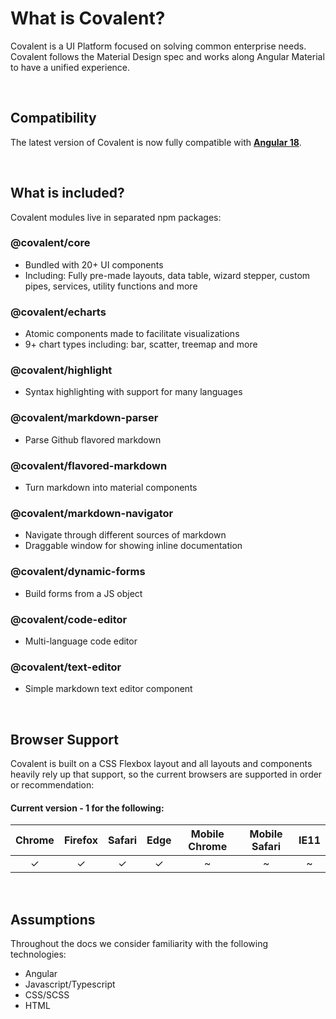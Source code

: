 # What is Covalent?

Covalent is a UI Platform focused on solving common enterprise needs. Covalent follows the Material Design spec and works along Angular Material to have a unified experience.

<br/>

## Compatibility

The latest version of Covalent is now fully compatible with [**Angular 18**](https://v18.angular.dev/overview).

<br/>

## What is included?

Covalent modules live in separated npm packages:

### @covalent/core

- Bundled with 20+ UI components
- Including: Fully pre-made layouts, data table, wizard stepper, custom pipes, services, utility functions and more

### @covalent/echarts

- Atomic components made to facilitate visualizations
- 9+ chart types including: bar, scatter, treemap and more

### @covalent/highlight

- Syntax highlighting with support for many languages

### @covalent/markdown-parser

- Parse Github flavored markdown

### @covalent/flavored-markdown

- Turn markdown into material components

### @covalent/markdown-navigator

- Navigate through different sources of markdown
- Draggable window for showing inline documentation

### @covalent/dynamic-forms

- Build forms from a JS object

### @covalent/code-editor

- Multi-language code editor

### @covalent/text-editor

- Simple markdown text editor component

<br/>

## Browser Support

Covalent is built on a CSS Flexbox layout and all layouts and components heavily rely up that support, so the current browsers are supported in order or recommendation:

#### Current version - 1 for the following:

| Chrome | Firefox | Safari | Edge | Mobile Chrome | Mobile Safari | IE11 |
| :----: | :-----: | :----: | :--: | :-----------: | :-----------: | :--: |
|   ✓    |    ✓    |   ✓    |  ✓   |       ~       |       ~       |  ~   |

<br/>

## Assumptions

Throughout the docs we consider familiarity with the following technologies:

- Angular
- Javascript/Typescript
- CSS/SCSS
- HTML

